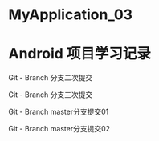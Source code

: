 # MyApplication_03
# Android 项目学习记录


Git - Branch 分支二次提交

Git - Branch 分支三次提交

Git - Branch master分支提交01

Git - Branch master分支提交02